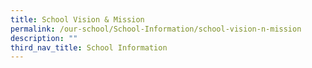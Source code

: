 ```yaml
---
title: School Vision & Mission
permalink: /our-school/School-Information/school-vision-n-mission
description: ""
third_nav_title: School Information
---
```


